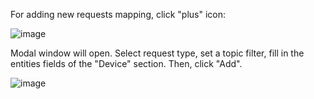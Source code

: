 For adding new requests mapping, click "plus" icon:

![image](https://img.thingsboard.io/gateway/mqtt-connector/requests-mapping-1-ce.png)

Modal window will open. Select request type, set a topic filter, fill in the entities fields of the "Device" section. Then, click "Add".

![image](https://img.thingsboard.io/gateway/mqtt-connector/requests-mapping-2-ce.png)
